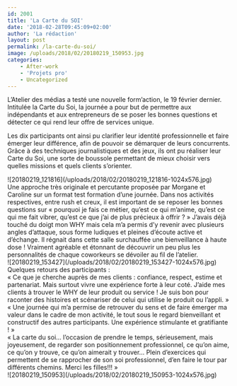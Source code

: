 ```yaml
---
id: 2001
title: 'La Carte du SOI'
date: '2018-02-28T09:45:09+02:00'
author: 'La rédaction'
layout: post
permalink: /la-carte-du-soi/
image: /uploads/2018/02/20180219_150953.jpg
categories:
    - After-work
    - 'Projets pro'
    - Uncategorized
---
```


<div dir="ltr"><div class="gmail_default"><div dir="ltr"><div class="gmail_default">L’Atelier des médias a testé une nouvelle form’action, le 19 février dernier. Intitulée la Carte du Soi, la journée a pour but de permettre aux indépendants et aux entrepreneurs de se poser les bonnes questions et détecter ce qui rend leur offre de services unique.

Les dix participants ont ainsi pu clarifier leur identité professionnelle et faire émerger leur différence, afin de pouvoir se démarquer de leurs concurrents. Grâce à des techniques journalistiques et des jeux, ils ont pu réaliser leur Carte du Soi, une sorte de boussole permettant de mieux choisir vers quelles missions et quels clients s’orienter.

</div></div><div class="gmail_default"></div>![20180219_121816](/uploads/2018/02/20180219_121816-1024x576.jpg)

<div class="gmail_default"></div><div class="gmail_default">Une approche très originale et percutante proposée par Morgane et Caroline sur un format test formation d’une journée. Dans nos activités respectives, entre rush et creux, il est important de se reposer les bonnes questions sur « pourquoi je fais ce métier, qu’est ce qui m’anime, qu’est ce qui me fait vibrer, qu’est ce que j’ai de plus précieux à offrir ? » J’avais déjà touché du doigt mon WHY mais cela m’a permis d’y revenir avec plusieurs angles d’attaque, sous forme ludiques et pleines d’écoute active et d’échange. Il régnait dans cette salle surchauffée une bienveillance à haute dose ! Vraiment agréable et étonnant de découvrir un peu plus les personnalités de chaque coworkeurs se dévoiler au fil de l’atelier.</div><div class="gmail_default"></div>![20180219_153427](/uploads/2018/02/20180219_153427-1024x576.jpg)

</div></div><div class="gmail_default"></div><div class="gmail_default">Quelques retours des participants :</div><div class="gmail_default"></div><div dir="ltr"><div class="gmail_default"></div><div class="gmail_default">« Ce que je cherche auprès de mes clients : confiance, respect, estime et partenariat. Mais surtout vivre une expérience forte à leur coté. J’aide mes clients à trouver le WHY de leur produit ou service ! Je suis bon pour raconter des histoires et scénariser de celui qui utilise le produit ou l’appli. »</div></div><div class="gmail_default"></div><div class="gmail_default">« Une journée qui m’a permise de retrouver du sens et de faire émerger ma valeur dans le cadre de mon activité, le tout sous le regard bienveillant et constructif des autres participants. Une expérience stimulante et gratifiante ! »

</div><div></div><div>« La carte du soi… l’occasion de prendre le temps, sérieusement, mais joyeusement, de regarder son positionnement professionnel, ce qu’on aime, ce qu’on y trouve, ce qu’on aimerait y trouver… Plein d’exercices qui permettent de se rapprocher de son soi professionnel, d’en faire le tour par différents chemins. Merci les filles!!! »

</div><div class="gmail_default"></div><div class="gmail_extra"> ![20180219_150953](/uploads/2018/02/20180219_150953-1024x576.jpg)</div>